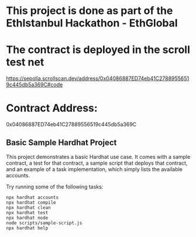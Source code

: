 # This project is done as part of the EthIstanbul Hackathon - EthGlobal #

# The contract is deployed in the scroll test net

https://sepolia.scrollscan.dev/address/0x04086887ED74eb41C27889556519c445db5a369C#code

# Contract Address:
0x04086887ED74eb41C27889556519c445db5a369C



## Basic Sample Hardhat Project

This project demonstrates a basic Hardhat use case. It comes with a sample contract, a test for that contract, a sample script that deploys that contract, and an example of a task implementation, which simply lists the available accounts.

Try running some of the following tasks:

```shell
npx hardhat accounts
npx hardhat compile
npx hardhat clean
npx hardhat test
npx hardhat node
node scripts/sample-script.js
npx hardhat help
```
